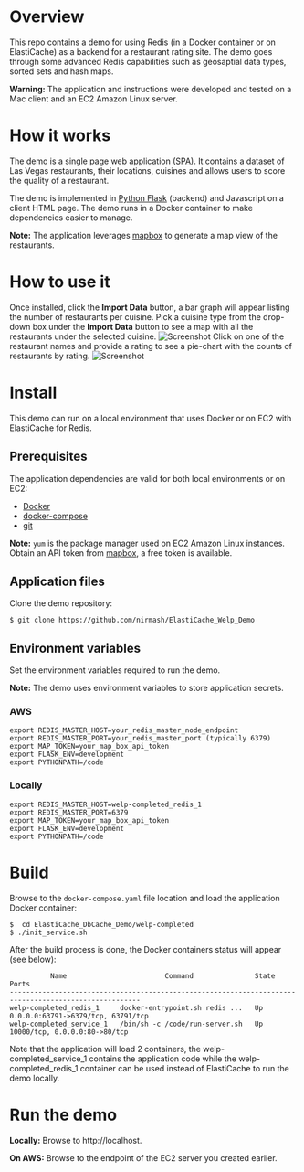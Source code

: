 # Overview
This repo contains a demo for using Redis (in a Docker container or on ElastiCache) as a backend for a restaurant rating site. The demo goes through some advanced Redis capabilities such as geosaptial data types, sorted sets and hash maps.

**Warning:** The application and instructions were developed and tested on a Mac client and an EC2 Amazon Linux server.

# How it works
The demo is a single page web application ([SPA](https://en.wikipedia.org/wiki/Single-page_application)). It contains a dataset of Las Vegas restaurants, their locations, cuisines and allows users to score the quality of a restaurant. 

The demo is implemented in [Python Flask](https://www.fullstackpython.com/flask.html) (backend) and Javascript on a client HTML page. The demo runs in a Docker container to make dependencies easier to manage.

**Note:** The application leverages [mapbox](https://www.mapbox.com/) to generate a map view of the restaurants.

# How to use it
Once installed, click the **Import Data** button, a bar graph will appear listing the number of restaurants per cuisine. Pick a cuisine type from the drop-down box under the **Import Data** button to see a map with all the restaurants under the selected cuisine. 
![Screenshot](https://github.com/nirmash/ElastiCache_DbCache_Demo/blob/master/images/welp-screen1.jpg?raw=true)
Click on one of the restaurant names and provide a rating to see a pie-chart with the counts of restaurants by rating.
![Screenshot](https://github.com/nirmash/ElastiCache_DbCache_Demo/blob/master/images/welp-screen2.jpg?raw=true)

# Install
This demo can run on a local environment that uses Docker or on EC2 with ElastiCache for Redis. 
## Prerequisites 
The application dependencies are valid for both local environments or on EC2:
* [Docker](https://docs.docker.com/v17.09/engine/installation/)
* [docker-compose](https://docs.docker.com/compose/install/)
* [git](https://git-scm.com/book/en/v2/Getting-Started-Installing-Git)

**Note:** `yum` is the package manager used on EC2 Amazon Linux instances.
Obtain an API token from [mapbox](https://www.mapbox.com/), a free token is available.
## Application files
Clone the demo repository:
```
$ git clone https://github.com/nirmash/ElastiCache_Welp_Demo
```
## Environment variables
Set the environment variables required to run the demo.

**Note:** The demo uses environment variables to store application secrets.
### AWS
```
export REDIS_MASTER_HOST=your_redis_master_node_endpoint
export REDIS_MASTER_PORT=your_redis_master_port (typically 6379)
export MAP_TOKEN=your_map_box_api_token
export FLASK_ENV=development
export PYTHONPATH=/code
```
### Locally 
```
export REDIS_MASTER_HOST=welp-completed_redis_1
export REDIS_MASTER_PORT=6379
export MAP_TOKEN=your_map_box_api_token
export FLASK_ENV=development
export PYTHONPATH=/code
```

# Build
Browse to the `docker-compose.yaml` file location and load the application Docker container:
```
$  cd ElastiCache_DbCache_Demo/welp-completed
$ ./init_service.sh
```
After the build process is done, the Docker containers status will appear (see below):

```
          Name                        Command               State                 Ports               
------------------------------------------------------------------------------------------------------
welp-completed_redis_1     docker-entrypoint.sh redis ...   Up      0.0.0.0:63791->6379/tcp, 63791/tcp
welp-completed_service_1   /bin/sh -c /code/run-server.sh   Up      10000/tcp, 0.0.0.0:80->80/tcp 
```
Note that the application will load 2 containers, the welp-completed_service_1 contains the application code while the welp-completed_redis_1 container can be used instead of ElastiCache to run the demo locally.

# Run the demo
**Locally:** Browse to http://localhost.

**On AWS:** Browse to the endpoint of the EC2 server you created earlier.